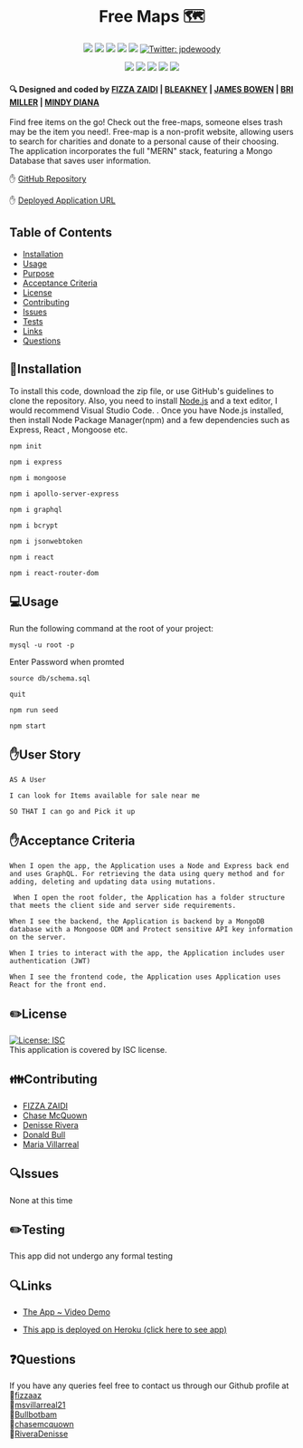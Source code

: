 <h1 align="center"> Free Maps 🗺️</h1>
  
<p align="center">
    <img src="https://img.shields.io/github/repo-size/jpd61/e-commerce-backend" />
    <img src="https://img.shields.io/github/languages/top/jpd61/e-commerce-backend"  />
    <img src="https://img.shields.io/github/issues/jpd61/e-commerce-backend" />
    <img src="https://img.shields.io/github/last-commit/jpd61/e-commerce-backend" >
    <a href="https://github.com/jpd61"><img src="https://img.shields.io/github/followers/jpd61?style=social" target="_blank" /></a>
    <a href="https://twitter.com/jpdewoody">
        <img alt="Twitter: jpdewoody" src="https://img.shields.io/twitter/follow/jpdewoody.svg?style=social" target="_blank" />
    </a>
</p>
  
<p align="center">
    <img src="https://img.shields.io/badge/Javascript-yellow" />
    <img src="https://img.shields.io/badge/express-orange" />
    <img src="https://img.shields.io/badge/Sequelize-blue"  />
    <img src="https://img.shields.io/badge/mySQL-blue"  />
    <img src="https://img.shields.io/badge/dotenv-green" />
</p>

 <h4>🔍 Designed and coded by <a href="https://github.com/fizzaaz">FIZZA ZAIDI</a> | <a href="https://github.com/bleakney">BLEAKNEY</a> | <a href="https://github.com/darkholyphoenix">JAMES BOWEN</a> | <a href="https://github.com/mbrianna1170">BRI MILLER</a> | <a href="https://github.com/Mindydiane"> MINDY DIANA</a></h4>


Find free items on the go! Check out the free-maps, someone elses trash may be the item you need!. Free-map is a non-profit website, allowing users to search for charities and donate to a personal cause of their choosing. The application incorporates the full "MERN" stack, featuring a Mongo Database that saves user information.  


✋ [GitHub Repository](https://github.com/bleakney/free-maps)

✋ [Deployed Application URL](#)


## Table of Contents

- [Installation](#installation)
- [Usage](#usage)
- [Purpose](#purpose)
- [Acceptance Criteria](#acceptance-criteria)
- [License](#license)
- [Contributing](#contributing)
- [Issues](#issues)
- [Tests](#tests)
- [Links](#links)
- [Questions](#questions)


## 💾Installation

  To install this code, download the zip file, or use GitHub's guidelines to clone the repository. Also, you need to install [Node.js](https://nodejs.org/en/) and a text editor, I would recommend Visual Studio Code. . Once you have Node.js installed, then install Node Package Manager(npm) and a few dependencies such as Express, React , Mongoose etc.

`npm init` 

`npm i express`

`npm i mongoose`

`npm i apollo-server-express`

`npm i graphql`

`npm i bcrypt`

`npm i jsonwebtoken`

`npm i react`

`npm i react-router-dom`



## 💻Usage
  
  Run the following command at the root of your project:

  `mysql -u root -p`

  Enter Password when promted

  `source db/schema.sql`

  `quit`

  `npm run seed`
    
  `npm start`


## ✋User Story

   `AS A User`

   `I can look for Items available for sale near me `

   `SO THAT I can go and Pick it up`

## ✋Acceptance Criteria

  ` When I open the app, the Application uses a Node and Express back end and uses GraphQL. For retrieving the data using query method and for adding, deleting and updating data using mutations. `

  ` When I open the root folder, the Application has a folder structure that meets the client side and server side requirements.`

  ` When I see the backend, the Application is backend by a MongoDB database with a Mongoose ODM and Protect sensitive API key information on the server. `

  `When I tries to interact with the app, the Application includes user authentication (JWT)`

  `When I see the frontend code, the Application uses Application uses React for the front end.`


## ✏️License

  [![License: ISC](https://img.shields.io/badge/License-ISC-blue.svg)](https://opensource.org/licenses/ISC)
  <br />
  This application is covered by ISC license.


## 👪Contributing

- <a href="https://github.com/fizzaaz">FIZZA ZAIDI</a> 
- <a href="https://github.com/chasemcquown">Chase McQuown</a>
- <a href="https://github.com/RiveraDenisse">Denisse Rivera</a> 
- <a href="https://github.com/Bullbotbam">Donald Bull</a> 
- <a href="https://github.com/msvillarreal21">Maria Villarreal</a></h4>


## 🔍Issues

  None at this time

## ✏️Testing

This app did not undergo any formal testing


## 🔍Links

- [The App ~ Video Demo]()

- [This app is deployed on Heroku (click here to see app)]()


## ❓Questions

  If you have any queries feel free to contact us through our Github profile at  
  👋[fizzaaz](https://github.com/fizzaaz/) <br>
  👋[msvillarreal21](https://github.com/msvillarreal21/)<br>
  👋[Bullbotbam](https://github.com/Bullbotbam/)<br>
  👋[chasemcquown](https://github.com/chasemcquown/)<br>
  👋[RiveraDenisse](https://github.com/RiveraDenisse/)


